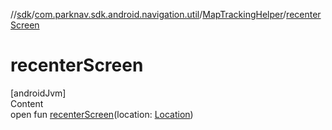 //[sdk](../../../index.md)/[com.parknav.sdk.android.navigation.util](../index.md)/[MapTrackingHelper](index.md)/[recenterScreen](recenter-screen.md)



# recenterScreen  
[androidJvm]  
Content  
open fun [recenterScreen](recenter-screen.md)(location: [Location](https://developer.android.com/reference/kotlin/android/location/Location.html))  



